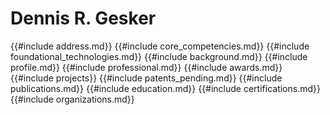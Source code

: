 # Dennis R. Gesker

{{#include address.md}}
{{#include core_competencies.md}}
{{#include foundational_technologies.md}}
{{#include background.md}}
{{#include profile.md}}
{{#include professional.md}}
{{#include awards.md}}
{{#include projects}}
{{#include patents_pending.md}}
{{#include publications.md}}
{{#include education.md}}
{{#include certifications.md}}
{{#include organizations.md}}
